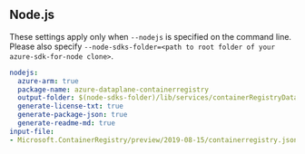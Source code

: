 ## Node.js

These settings apply only when `--nodejs` is specified on the command line.
Please also specify `--node-sdks-folder=<path to root folder of your azure-sdk-for-node clone>`.

``` yaml $(nodejs)
nodejs:
  azure-arm: true
  package-name: azure-dataplane-containerregistry
  output-folder: $(node-sdks-folder)/lib/services/containerRegistryDataplane
  generate-license-txt: true
  generate-package-json: true
  generate-readme-md: true
input-file:
- Microsoft.ContainerRegistry/preview/2019-08-15/containerregistry.json
```
